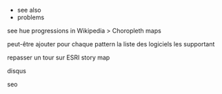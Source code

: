 

- see also
- problems

see hue progressions in Wikipedia > Choropleth maps

peut-être ajouter pour chaque pattern la liste des logiciels les supportant

repasser un tour sur ESRI story map

disqus
 
seo 